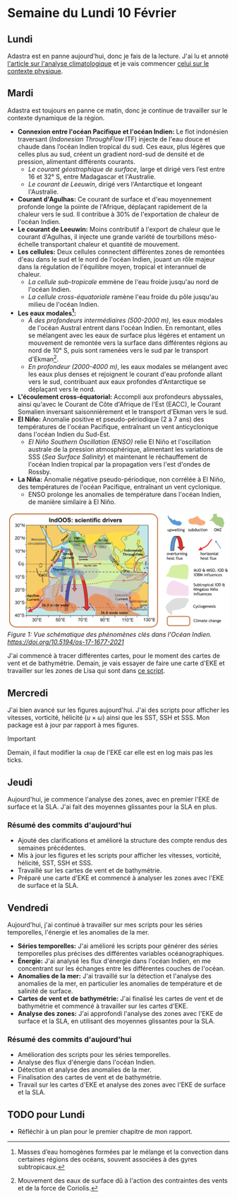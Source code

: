 # Semaine du Lundi 10 Février

## Lundi
Adastra est en panne aujourd'hui, donc je fais de la lecture. J'ai lu et annoté [l'article sur l'analyse climatologique](../bibliography/gmd-16-1163-2023.pdf) et je vais commencer [celui sur le contexte physique](../bibliography/os-17-1677-2021.pdf).

## Mardi
Adastra est toujours en panne ce matin, donc je continue de travailler sur le contexte dynamique de la région.

- **Connexion entre l'océan Pacifique et l'océan Indien:** Le flot indonésien traversant (*Indonesian ThroughFlow* ITF) injecte de l'eau douce et chaude dans l’océan Indien tropical du sud. Ces eaux, plus légères que celles plus au sud, créent un gradient nord-sud de densité et de pression, alimentant différents courants.
  - *Le courant géostrophique de surface*, large et dirigé vers l’est entre 16 et 32° S, entre Madagascar et l'Australie.
  - *Le courant de Leeuwin*, dirigé vers l'Antarctique et longeant l'Australie.
- **Courant d'Agulhas:** Ce courant de surface et d'eau moyennement profonde longe la pointe de l'Afrique, déplaçant rapidement de la chaleur vers le sud. Il contribue à 30% de l'exportation de chaleur de l'océan Indien.
- **Le courant de Leeuwin:** Moins contributif à l'export de chaleur que le courant d'Agulhas, il injecte une grande variété de tourbillons méso-échelle transportant chaleur et quantité de mouvement.
- **Les cellules:** Deux cellules connectent différentes zones de remontées d'eau dans le sud et le nord de l'océan Indien, jouant un rôle majeur dans la régulation de l'équilibre moyen, tropical et interannuel de chaleur.
  - *La cellule sub-tropicale* emmène de l'eau froide jusqu'au nord de l'océan Indien.
  - *La cellule cross-équatoriale* ramène l'eau froide du pôle jusqu'au milieu de l'océan Indien.
- **Les eaux modales[^1]:** 
  - *À des profondeurs intermédiaires (500-2000 m)*, les eaux modales de l'océan Austral entrent dans l'océan Indien. En remontant, elles se mélangent avec les eaux de surface plus légères et entament un mouvement de remontée vers la surface dans différentes régions au nord de 10° S, puis sont ramenées vers le sud par le transport d'Ekman[^2].
  - *En profondeur (2000-4000 m)*, les eaux modales se mélangent avec les eaux plus denses et rejoignent le courant d'eau profonde allant vers le sud, contribuant aux eaux profondes d'Antarctique se déplaçant vers le nord.
- **L'écoulement cross-équatorial:** Accompli aux profondeurs abyssales, ainsi qu'avec le Courant de Côte d'Afrique de l'Est (EACC), le Courant Somalien inversant saisonnièrement et le transport d'Ekman vers le sud.
- **El Niño:** Anomalie positive et pseudo-périodique (2 à 7 ans) des températures de l'océan Pacifique, entraînant un vent anticyclonique dans l'océan Indien du Sud-Est.
  - *El Niño Southern Oscillation (ENSO)* relie El Niño et l'oscillation australe de la pression atmosphérique, alimentant les variations de SSS (*Sea Surface Salinity*) et maintenant le réchauffement de l'océan Indien tropical par la propagation vers l'est d'ondes de Rossby.
- **La Niña:** Anomalie négative pseudo-périodique, non corrélée à El Niño, des températures de l'océan Pacifique, entraînant un vent cyclonique.
  - ENSO prolonge les anomalies de température dans l'océan Indien, de manière similaire à El Niño.

[^1]: Masses d’eau homogènes formées par le mélange et la convection dans certaines régions des océans, souvent associées à des gyres subtropicaux.
[^2]: Mouvement des eaux de surface dû à l'action des contraintes des vents et de la force de Coriolis.

![](indian_ocean_circulation.png)
*Figure 1: Vue schématique des phénomènes clés dans l'Océan Indien. https://doi.org/10.5194/os-17-1677-2021*

J'ai commencé à tracer différentes cartes, pour le moment des cartes de vent et de bathymétrie. Demain, je vais essayer de faire une carte d'EKE et travailler sur les zones de Lisa qui sont dans [ce script](../scripts/lweiss_mod/KE/eke_avg_croco.py).

## Mercredi
J'ai bien avancé sur les figures aujourd'hui. J'ai des scripts pour afficher les vitesses, vorticité, hélicité ($u \times \omega$) ainsi que les SST, SSH et SSS. Mon package est à jour par rapport à mes figures.

> [!IMPORTANT]
> Demain, il faut modifier la `cmap` de l'EKE car elle est en log mais pas les ticks.

## Jeudi
Aujourd'hui, je commence l'analyse des zones, avec en premier l'EKE de surface et la SLA. J'ai fait des moyennes glissantes pour la SLA en plus.

### Résumé des commits d'aujourd'hui
- Ajouté des clarifications et amélioré la structure des compte rendus des semaines précédentes.
- Mis à jour les figures et les scripts pour afficher les vitesses, vorticité, hélicité, SST, SSH et SSS.
- Travaillé sur les cartes de vent et de bathymétrie.
- Préparé une carte d'EKE et commencé à analyser les zones avec l'EKE de surface et la SLA.

## Vendredi 
Aujourd'hui, j'ai continué à travailler sur mes scripts pour les séries temporelles, l'énergie et les anomalies de la mer.

- **Séries temporelles:** J'ai amélioré les scripts pour générer des séries temporelles plus précises des différentes variables océanographiques.
- **Énergie:** J'ai analysé les flux d'énergie dans l'océan Indien, en me concentrant sur les échanges entre les différentes couches de l'océan.
- **Anomalies de la mer:** J'ai travaillé sur la détection et l'analyse des anomalies de la mer, en particulier les anomalies de température et de salinité de surface.
- **Cartes de vent et de bathymétrie:** J'ai finalisé les cartes de vent et de bathymétrie et commencé à travailler sur les cartes d'EKE.
- **Analyse des zones:** J'ai approfondi l'analyse des zones avec l'EKE de surface et la SLA, en utilisant des moyennes glissantes pour la SLA.

### Résumé des commits d'aujourd'hui
- Amélioration des scripts pour les séries temporelles.
- Analyse des flux d'énergie dans l'océan Indien.
- Détection et analyse des anomalies de la mer.
- Finalisation des cartes de vent et de bathymétrie.
- Travail sur les cartes d'EKE et analyse des zones avec l'EKE de surface et la SLA.

## TODO pour Lundi
- Réfléchir à un plan pour le premier chapitre de mon rapport.